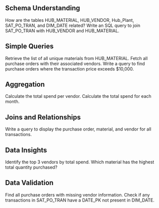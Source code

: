 ## Schema Understanding
How are the tables HUB_MATERIAL, HUB_VENDOR, Hub_Plant, SAT_PO_TRAN, and DIM_DATE related?
Write an SQL query to join SAT_PO_TRAN with HUB_VENDOR and HUB_MATERIAL.

## Simple Queries
Retrieve the list of all unique materials from HUB_MATERIAL.
Fetch all purchase orders with their associated vendors.
Write a query to find purchase orders where the transaction price exceeds $10,000.

## Aggregation
Calculate the total spend per vendor.
Calculate the total spend for each month.

## Joins and Relationships
Write a query to display the purchase order, material, and vendor for all transactions.

## Data Insights
Identify the top 3 vendors by total spend.
Which material has the highest total quantity purchased?

## Data Validation
Find all purchase orders with missing vendor information.
Check if any transactions in SAT_PO_TRAN have a DATE_PK not present in DIM_DATE.
